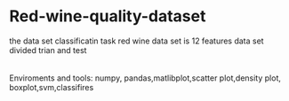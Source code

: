 # Red-wine-quality-dataset


the data set classificatin task
red wine data set is 12 features 
data set divided trian and test
######
Enviroments and tools: numpy, pandas,matlibplot,scatter plot,density plot, boxplot,svm,classifires
